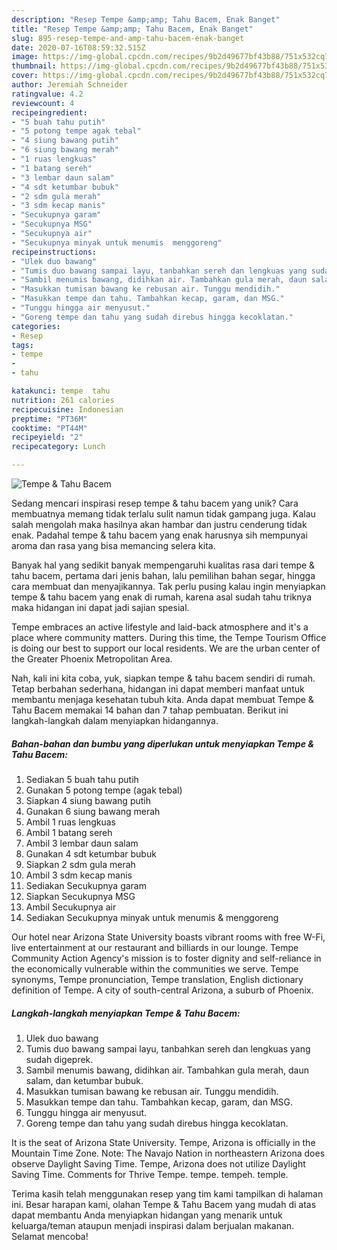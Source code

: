 ```yaml
---
description: "Resep Tempe &amp;amp; Tahu Bacem, Enak Banget"
title: "Resep Tempe &amp;amp; Tahu Bacem, Enak Banget"
slug: 895-resep-tempe-and-amp-tahu-bacem-enak-banget
date: 2020-07-16T08:59:32.515Z
image: https://img-global.cpcdn.com/recipes/9b2d49677bf43b88/751x532cq70/tempe-tahu-bacem-foto-resep-utama.jpg
thumbnail: https://img-global.cpcdn.com/recipes/9b2d49677bf43b88/751x532cq70/tempe-tahu-bacem-foto-resep-utama.jpg
cover: https://img-global.cpcdn.com/recipes/9b2d49677bf43b88/751x532cq70/tempe-tahu-bacem-foto-resep-utama.jpg
author: Jeremiah Schneider
ratingvalue: 4.2
reviewcount: 4
recipeingredient:
- "5 buah tahu putih"
- "5 potong tempe agak tebal"
- "4 siung bawang putih"
- "6 siung bawang merah"
- "1 ruas lengkuas"
- "1 batang sereh"
- "3 lembar daun salam"
- "4 sdt ketumbar bubuk"
- "2 sdm gula merah"
- "3 sdm kecap manis"
- "Secukupnya garam"
- "Secukupnya MSG"
- "Secukupnya air"
- "Secukupnya minyak untuk menumis  menggoreng"
recipeinstructions:
- "Ulek duo bawang"
- "Tumis duo bawang sampai layu, tanbahkan sereh dan lengkuas yang sudah digeprek."
- "Sambil menumis bawang, didihkan air. Tambahkan gula merah, daun salam, dan ketumbar bubuk."
- "Masukkan tumisan bawang ke rebusan air. Tunggu mendidih."
- "Masukkan tempe dan tahu. Tambahkan kecap, garam, dan MSG."
- "Tunggu hingga air menyusut."
- "Goreng tempe dan tahu yang sudah direbus hingga kecoklatan."
categories:
- Resep
tags:
- tempe
- 
- tahu

katakunci: tempe  tahu 
nutrition: 261 calories
recipecuisine: Indonesian
preptime: "PT36M"
cooktime: "PT44M"
recipeyield: "2"
recipecategory: Lunch

---
```



![Tempe &amp; Tahu Bacem](https://img-global.cpcdn.com/recipes/9b2d49677bf43b88/751x532cq70/tempe-tahu-bacem-foto-resep-utama.jpg)

Sedang mencari inspirasi resep tempe &amp; tahu bacem yang unik? Cara membuatnya memang tidak terlalu sulit namun tidak gampang juga. Kalau salah mengolah maka hasilnya akan hambar dan justru cenderung tidak enak. Padahal tempe &amp; tahu bacem yang enak harusnya sih mempunyai aroma dan rasa yang bisa memancing selera kita.

Banyak hal yang sedikit banyak mempengaruhi kualitas rasa dari tempe &amp; tahu bacem, pertama dari jenis bahan, lalu pemilihan bahan segar, hingga cara membuat dan menyajikannya. Tak perlu pusing kalau ingin menyiapkan tempe &amp; tahu bacem yang enak di rumah, karena asal sudah tahu triknya maka hidangan ini dapat jadi sajian spesial.

Tempe embraces an active lifestyle and laid-back atmosphere and it&#39;s a place where community matters. During this time, the Tempe Tourism Office is doing our best to support our local residents. We are the urban center of the Greater Phoenix Metropolitan Area.


Nah, kali ini kita coba, yuk, siapkan tempe &amp; tahu bacem sendiri di rumah. Tetap berbahan sederhana, hidangan ini dapat memberi manfaat untuk membantu menjaga kesehatan tubuh kita. Anda dapat membuat Tempe &amp; Tahu Bacem memakai 14 bahan dan 7 tahap pembuatan. Berikut ini langkah-langkah dalam menyiapkan hidangannya.

<!--inarticleads1-->

##### Bahan-bahan dan bumbu yang diperlukan untuk menyiapkan Tempe &amp; Tahu Bacem:

1. Sediakan 5 buah tahu putih
1. Gunakan 5 potong tempe (agak tebal)
1. Siapkan 4 siung bawang putih
1. Gunakan 6 siung bawang merah
1. Ambil 1 ruas lengkuas
1. Ambil 1 batang sereh
1. Ambil 3 lembar daun salam
1. Gunakan 4 sdt ketumbar bubuk
1. Siapkan 2 sdm gula merah
1. Ambil 3 sdm kecap manis
1. Sediakan Secukupnya garam
1. Siapkan Secukupnya MSG
1. Ambil Secukupnya air
1. Sediakan Secukupnya minyak untuk menumis &amp; menggoreng


Our hotel near Arizona State University boasts vibrant rooms with free W-Fi, live entertainment at our restaurant and billiards in our lounge. Tempe Community Action Agency&#39;s mission is to foster dignity and self-reliance in the economically vulnerable within the communities we serve. Tempe synonyms, Tempe pronunciation, Tempe translation, English dictionary definition of Tempe. A city of south-central Arizona, a suburb of Phoenix. 

<!--inarticleads2-->

##### Langkah-langkah menyiapkan Tempe &amp; Tahu Bacem:

1. Ulek duo bawang
1. Tumis duo bawang sampai layu, tanbahkan sereh dan lengkuas yang sudah digeprek.
1. Sambil menumis bawang, didihkan air. Tambahkan gula merah, daun salam, dan ketumbar bubuk.
1. Masukkan tumisan bawang ke rebusan air. Tunggu mendidih.
1. Masukkan tempe dan tahu. Tambahkan kecap, garam, dan MSG.
1. Tunggu hingga air menyusut.
1. Goreng tempe dan tahu yang sudah direbus hingga kecoklatan.


It is the seat of Arizona State University. Tempe, Arizona is officially in the Mountain Time Zone. Note: The Navajo Nation in northeastern Arizona does observe Daylight Saving Time. Tempe, Arizona does not utilize Daylight Saving Time. Comments for Thrive Tempe. tempe. tempeh. temple. 

Terima kasih telah menggunakan resep yang tim kami tampilkan di halaman ini. Besar harapan kami, olahan Tempe &amp; Tahu Bacem yang mudah di atas dapat membantu Anda menyiapkan hidangan yang menarik untuk keluarga/teman ataupun menjadi inspirasi dalam berjualan makanan. Selamat mencoba!
